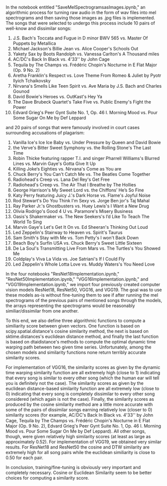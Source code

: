 
In the notebook entitled "SaveMelSpectrogramsasImages.ipynb," an algorithmic process for turning raw audio in the form of wav files into mel spectrograms and then saving those images as .jpg files is implemented. The songs that were selected to undergo this process include 10 pairs of well-know and dissimilar songs:

1. J.S. Bach's Toccata and Fugue in D minor BWV 565 vs. Master Of Puppets by Metallica
2. Michael Jackson's Billie Jean vs. Alice Cooper's Schools Out
3. Yakety Sax by Boots Randolph vs. Vanessa Carlton's A Thousand miles
4. AC⧸DC's Back In Black vs. 4'33'' by John Cage
5. Tequila by The Champs  vs. Frédéric Chopin's Nocturne in E Flat Major (Op. 9 No. 2)
6. Aretha Franklin's Respect vs. Love Theme From Romeo & Juliet by Pyotr Ilyich Tchaikovsky
7. Nirvana's Smells Like Teen Spirit vs. Ave Maria by J.S. Bach and Charles Gounod
8. David Bowie's Heroes vs. OutKast's Hey Ya
9. The Dave Brubeck Quartet's Take Five vs. Public Enemy's Fight the Power
10. Edvard Grieg's Peer Gynt Suite No. 1, Op. 46 I. Morning Mood vs. Pour Some Sugar On Me by Def Leppard

and 20 pairs of songs that were famously involved in court cases surrounding accusations of plagarism: 

1. Vanilla Ice's Ice Ice Baby vs. Under Pressure by Queen and David Bowie
2. the Verve's Bitter Sweet Symphony vs. the Rolling Stone's The Last Time
3. Robin Thicke featuring rapper T.I. and singer Pharrell Williams's Blurred Lines vs. Marvin Gaye's Gotta Give It Up
4. Killing Joke‘s Eighties vs. Nirvana's Come as You are
5. Chuck Berry's You Can't Catch Me vs. The Beatles Come Together
6. Radiohead's Creep vs. Lana Del Rey's Get Free
7. Radiohead's Creep vs. The Air That I Breathe by The Hollies
8. George Harrison's My Sweet Lord vs. the Chiffons’ He’s So Fine
9. Katy Perry featuring Juicy J.'s Dark Horse vs. Flame's Joyful Noise
10. Rod Stewart's Do You Think I'm Sexy vs. Jorge Ben jor's Taj Mahal
11. Ray Parker Jr.'s Ghostbusters vs. Huey Lewis's I Want a New Drug
12. Olivia Rodrigo's Good 4 U vs. Paramore's Misery Business
13. Oasis's Shakermaker vs. The New Seekers's I’d Like To Teach The World To Sing
14. Marvin Gaye's Let's Get It On vs. Ed Sheeran's Thinking Out Loud
15. Led Zeppelin's Stairway to Heaven vs. Spirit's Taurus
16. Sam Smith's Stay with Me vs. Tom Petty's I won't Back Down
17. Beach Boy's Surfin USA vs. Chuck Berry's Sweet Little Sixteen
18. De La Soul's Transmitting Live From Mars vs. The Turtles's You Showed Me
19. Coldplay's Viva La Vida vs. Joe Satriani's If I Could Fly
20. Led Zeppelin's Whole Lotta Love vs. Muddy Waters's You Need Love

In the four notebooks "ResNet18Implementation.ipynb," "ResNet50Implementation.ipynb," "VGG16Implementation.ipynb," and "VGG19Implementation.ipynb," we import four previously created computer vision models ResNet18, ResNet50, VGG16, and VGG19. The goal was to use these models as-is without fine-tuning them to see if after running the mel spectrograms of the previous pairs of mentioned songs through the models, the arrays representing the spectrograms would be reasonably similiar/dissimilar from one another. 

To this end, we also define three algorithmic functions to compute a similiarity score between given vectors. One function is based on scipy.spatial.distance's cosine similarity method, the next is based on sktime.distances's euclidean distance method, and finally the last function is based on dtaidistance's methods to compute the optimal dynamic time warping path between two given time series. Unfortunately, among the chosen models and similarity functions none return terribly accurate similarity scores.

For implementation of VGG16, the similarity scores as given by the dynamic time warping similarity function are all extremely high (close to 1) indicating that every song is similar to every other song (which the human ear will tell you is definitely not the case). The similarity scores as given by the euclidean distance-based similarity function are all extremely low (close to 0) indicating that every song is completely dissimilar to every other song considered (which again is not the case). Finally, the similarity scores as produced by the cosine similarity method are a little more accurate with some of the pairs of dissimilar songs earning relatively low (closer to 0) similarity scores (for example, AC⧸DC's Back In Black vs. 4'33'' by John Cage, Tequila by The Champs vs. Frédéric Chopin's Nocturne in E Flat Major (Op. 9 No. 2), Edvard Grieg's Peer Gynt Suite No. 1, Op. 46 I. Morning Mood vs. Pour Some Sugar On Me by Def Leppard). All other songs, though, were given relatively high similarity scores (at least as large as approximately 0.52). For implementation of VGG19, we obtained very similar results. For ResNet18 and ResNet50 the cosine and DTW similarity are extremely high for all song pairs while the euclidean similiarity is close to 0.50 for each pair. 

In conclusion, training/fine-tuning is obviously very important and completely necessary. Cosine or Euclidean Similarity seem to be better choices for computing a similarity score.  